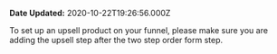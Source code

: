 **Date Updated:** 2020-10-22T19:26:56.000Z

To set up an upsell product on your funnel, please make sure you are adding the upsell step after the two step order form step.

  